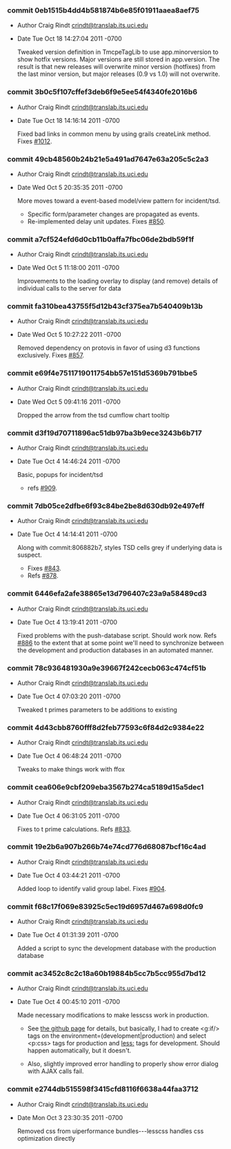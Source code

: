 ### commit 0eb1515b4dd4b581874b6e85f01911aaea8aef75
* Author Craig Rindt <crindt@translab.its.uci.edu>
* Date   Tue Oct 18 14:27:04 2011 -0700

    Tweaked version definition in TmcpeTagLib to use app.minorversion to show hotfix
    versions.  Major versions are still stored in app.version.  The result is that
    new releases will overwrite minor version (hotfixes) from the last minor
    version, but major releases (0.9 vs 1.0) will not overwrite.

### commit 3b0c5f107cffef3deb6f9e5ee54f4340fe2016b6
* Author Craig Rindt <crindt@translab.its.uci.edu>
* Date   Tue Oct 18 14:16:14 2011 -0700

    Fixed bad links in common menu by using grails createLink method.  Fixes [#1012](http://tracker.ctmlabs.net/issues/1012).

### commit 49cb48560b24b21e5a491ad7647e63a205c5c2a3
* Author Craig Rindt <crindt@translab.its.uci.edu>
* Date   Wed Oct 5 20:35:35 2011 -0700

    More moves toward a event-based model/view pattern for incident/tsd.
    * Specific form/parameter changes are propagated as events.
    * Re-implemented delay unit updates.  Fixes [#850](http://tracker.ctmlabs.net/issues/850).

### commit a7cf524efd6d0cb11b0affa7fbc06de2bdb59f1f
* Author Craig Rindt <crindt@translab.its.uci.edu>
* Date   Wed Oct 5 11:18:00 2011 -0700

    Improvements to the loading overlay to display (and remove) details of individual calls to the server for data

### commit fa310bea43755f5d12b43cf375ea7b540409b13b
* Author Craig Rindt <crindt@translab.its.uci.edu>
* Date   Wed Oct 5 10:27:22 2011 -0700

    Removed dependency on protovis in favor of using d3 functions exclusively. Fixes [#857](http://tracker.ctmlabs.net/issues/857).

### commit e69f4e7511719011754bb57e151d5369b791bbe5
* Author Craig Rindt <crindt@translab.its.uci.edu>
* Date   Wed Oct 5 09:41:16 2011 -0700

    Dropped the arrow from the tsd cumflow chart tooltip

### commit d3f19d70711896ac51db97ba3b9ece3243b6b717
* Author Craig Rindt <crindt@translab.its.uci.edu>
* Date   Tue Oct 4 14:46:24 2011 -0700

    Basic, popups for incident/tsd
    * refs [#909](http://tracker.ctmlabs.net/issues/909).

### commit 7db05ce2dfbe6f93c84be2be8d630db92e497eff
* Author Craig Rindt <crindt@translab.its.uci.edu>
* Date   Tue Oct 4 14:14:41 2011 -0700

    Along with commit:806882b7, styles TSD cells grey if underlying data is suspect.
    
    * Fixes [#843](http://tracker.ctmlabs.net/issues/843).
    * Refs [#878](http://tracker.ctmlabs.net/issues/878).

### commit 6446efa2afe38865e13d796407c23a9a58489cd3
* Author Craig Rindt <crindt@translab.its.uci.edu>
* Date   Tue Oct 4 13:19:41 2011 -0700

    Fixed problems with the push-database script.  Should work now. Refs [#886](http://tracker.ctmlabs.net/issues/886) to the extent that at some point we'll need to synchronize between the development and production databases in an automated manner.

### commit 78c936481930a9e39667f242cecb063c474cf51b
* Author Craig Rindt <crindt@translab.its.uci.edu>
* Date   Tue Oct 4 07:03:20 2011 -0700

    Tweaked t primes parameters to be additions to existing

### commit 4d43cbb8760fff8d2feb77593c6f84d2c9384e22
* Author Craig Rindt <crindt@translab.its.uci.edu>
* Date   Tue Oct 4 06:48:24 2011 -0700

    Tweaks to make things work with ffox

### commit cea606e9cbf209eba3567b274ca5189d15a5dec1
* Author Craig Rindt <crindt@translab.its.uci.edu>
* Date   Tue Oct 4 06:31:05 2011 -0700

    Fixes to t prime calculations.  Refs [#833](http://tracker.ctmlabs.net/issues/833).

### commit 19e2b6a907b266b74e74cd776d68087bcf16c4ad
* Author Craig Rindt <crindt@translab.its.uci.edu>
* Date   Tue Oct 4 03:44:21 2011 -0700

    Added loop to identify valid group label.  Fixes [#904](http://tracker.ctmlabs.net/issues/904).

### commit f68c17f069e83925c5ec19d6957d467a698d0fc9
* Author Craig Rindt <crindt@translab.its.uci.edu>
* Date   Tue Oct 4 01:31:39 2011 -0700

    Added a script to sync the development database with the production database

### commit ac3452c8c2c18a60b19884b5cc7b5cc955d7bd12
* Author Craig Rindt <crindt@translab.its.uci.edu>
* Date   Tue Oct 4 00:45:10 2011 -0700

    Made necessary modifications to make lesscss work in production.
    
    * See [the github page](https://github.com/davidmarquis/grails-lesscss) for
      details, but basically, I had to create <g:if/> tags on the
      environment=(development|production) and select <p:css> tags for production
      and <less:> tags for development.  Should happen automatically, but it
      doesn't.
    
    * Also, slightly improved error handling to properly show error dialog with AJAX
      calls fail.

### commit e2744db515598f3415cfd8116f6638a44faa3712
* Author Craig Rindt <crindt@translab.its.uci.edu>
* Date   Mon Oct 3 23:30:35 2011 -0700

    Removed css from uiperformance bundles---lesscss handles css optimization directly
